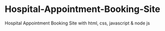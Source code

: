 # Hospital-Appointment-Booking-Site
Hospital Appointment Booking Site with html, css, javascript &amp; node js
